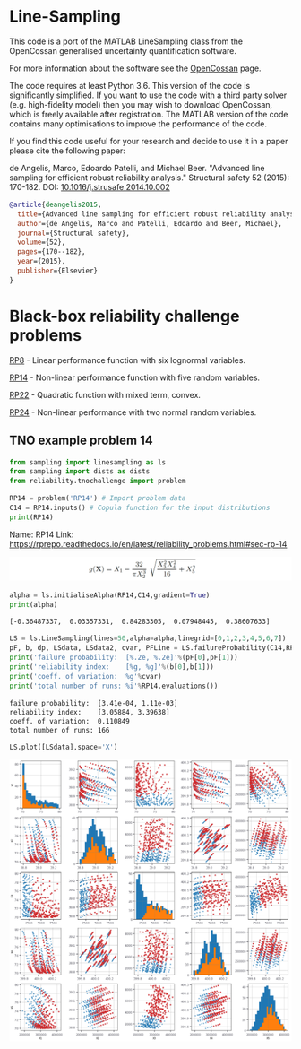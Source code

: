 # Line-Sampling


This code is a port of the MATLAB LineSampling class from the OpenCossan generalised uncertainty quantification software. 

For more information about the software see the [OpenCossan] page.

The code requires at least Python 3.6. This version of the code is significantly simplified. If you want to use the code with a third party solver (e.g. high-fidelity model) then you may wish to download OpenCossan, which is freely available after registration. The MATLAB version of the code contains many optimisations to improve the performance of the code.

If you find this code useful for your research and decide to use it in a paper please cite the following paper:

de Angelis, Marco, Edoardo Patelli, and Michael Beer. "Advanced line sampling for efficient robust reliability analysis." Structural safety 52 (2015): 170-182. DOI: [10.1016/j.strusafe.2014.10.002]

``` bibtex
@article{deangelis2015,
  title={Advanced line sampling for efficient robust reliability analysis},
  author={de Angelis, Marco and Patelli, Edoardo and Beer, Michael},
  journal={Structural safety},
  volume={52},
  pages={170--182},
  year={2015},
  publisher={Elsevier}
}
```


[OpenCossan]:http://www.cossan.co.uk
[10.1016/j.strusafe.2014.10.002]:https://doi.org/10.1016/j.strusafe.2014.10.002

# Black-box reliability challenge problems

[RP8]   - Linear performance function with six lognormal variables.

[RP14]  - Non-linear performance function with five random variables. 

[RP22]  - Quadratic function with mixed term, convex.

[RP24]  - Non-linear performance with two normal random variables.


[RP8]:https://github.com/marcodeangelis/Line-sampling/blob/master/reliability_TNO_RP8.md
[RP14]:https://github.com/marcodeangelis/Line-sampling/blob/master/reliability_TNO_RP14.md
[RP22]:https://github.com/marcodeangelis/Line-sampling/blob/master/reliability_TNO_RP22.md
[RP24]:https://github.com/marcodeangelis/Line-sampling/blob/master/reliability_TNO_RP24.md


## TNO example problem 14


```python
from sampling import linesampling as ls
from sampling import dists as dists
from reliability.tnochallenge import problem
```


```python
RP14 = problem('RP14') # Import problem data
C14 = RP14.inputs() # Copula function for the input distributions
print(RP14)
```

Name: RP14
Link: https://rprepo.readthedocs.io/en/latest/reliability_problems.html#sec-rp-14

![png](reliability_TNO_RP14/formula_1.png)

```python
alpha = ls.initialiseAlpha(RP14,C14,gradient=True)
print(alpha)
```

    [-0.36487337,  0.03357331,  0.84283305,  0.07948445,  0.38607633]

```python
LS = ls.LineSampling(lines=50,alpha=alpha,linegrid=[0,1,2,3,4,5,6,7])
pF, b, dp, LSdata, LSdata2, cvar, PFLine = LS.failureProbability(C14,RP14,additional=2)
print('failure probability:  [%.2e, %.2e]'%(pF[0],pF[1]))
print('reliability index:    [%g, %g]'%(b[0],b[1]))
print('coeff. of variation:  %g'%cvar)
print('total number of runs: %i'%RP14.evaluations())
```

    failure probability:  [3.41e-04, 1.11e-03]
    reliability index:    [3.05884, 3.39638]
    coeff. of variation:  0.110849
    total number of runs: 166



```python
LS.plot([LSdata],space='X')
```


![png](reliability_TNO_RP14/output_26_0.png)
